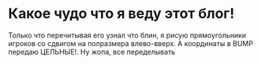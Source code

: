 # Какое чудо что я веду этот блог!

Только что перечитывая его узнал что блин, я рисую прямоугольники игроков со сдвигом на полразмера влево-вверх.
А координаты в BUMP передаю ЦЕЛЬНЫЕ!.
Ну жопа, все переделывать
